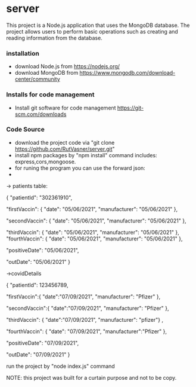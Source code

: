# server

This project is a Node.js application that uses the MongoDB database.
The project allows users to perform basic operations such as creating and reading information from the database.

### installation

* download Node.js from  https://nodejs.org/
* download MongoDB from  https://www.mongodb.com/download-center/community

### Installs for code management

* Install git software for code management https://git-scm.com/downloads

### Code Source

* download the project code via "git clone https://github.com/RutVasner/server.git"
* install npm packages by "npm install" command 
  includes: express,cors,mongoose.
 * for runing the program you can use the forward json:
 * 
 -> patients table:
 
  {
  "patientId": "302361910",
  
  "firstVaccin": {
    "date": "05/06/2021",
    "manufacturer": "05/06/2021"
  },
  
  "secondVaccin": {
    "date": "05/06/2021",
    "manufacturer": "05/06/2021"
  },
  
  "thirdVaccin": {
    "date": "05/06/2021",
    "manufacturer": "05/06/2021"
  },
  "fourthVaccin": {
    "date": "05/06/2021",
    "manufacturer": "05/06/2021"
  },
  
  "positiveDate": "05/06/2021",
  
  "outDate": "05/06/2021"
}

->covidDetails

{
"patientId": 123456789,

"firstVaccin":{ "date":"07/09/2021",
    "manufacturer": "Pfizer"
    },
    
"secondVaccin":{ 
      "date":"07/09/2021",
    "manufacturer": "Pfizer"
    },
    
"thirdVaccin": {
"date":"07/09/2021",
"manufacturer": "pfizer"}
  ,
  
  "fourthVaccin": {
    "date": "07/09/2021",
    "manufacturer":"Pfizer"
  },
  
  "positiveDate":  "07/09/2021",
  
  "outDate":  "07/09/2021"
}

  
run the project by "node index.js" command

NOTE:
this project was built for a curtain purpose and not to be copy.
